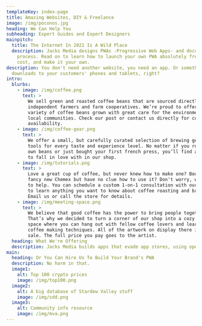 ```yaml
---
templateKey: index-page
title: Amazing Websites, DIY & Freelance
image: /img/poconos.jpg
heading: We Can Help You
subheading: Expert Guides and Expert Designers
mainpitch:
  title: The Internet In 2021 Is A Wild Place
  description: Jacks Media designs PWAs -Progressive Web Apps- and documents the
    process. Read on to learn how to launch your own PWA absolutely free of
    cost, and make it your own.
description: You don't need another website, you need an app. Or something that
  downloads to your customers' phones and tablets, right?
intro:
  blurbs:
    - image: /img/coffee.png
      text: >
        We sell green and roasted coffee beans that are sourced directly from
        independent farmers and farm cooperatives. We’re proud to offer a
        variety of coffee beans grown with great care for the environment and
        local communities. Check our post or contact us directly for current
        availability.
    - image: /img/coffee-gear.png
      text: >
        We offer a small, but carefully curated selection of brewing gear and
        tools for every taste and experience level. No matter if you roast your
        own beans or just bought your first french press, you’ll find a gadget
        to fall in love with in our shop.
    - image: /img/tutorials.png
      text: >
        Love a great cup of coffee, but never knew how to make one? Bought a
        fancy new Chemex but have no clue how to use it? Don't worry, we’re here
        to help. You can schedule a custom 1-on-1 consultation with our baristas
        to learn anything you want to know about coffee roasting and brewing.
        Email us or call the store for details.
    - image: /img/meeting-space.png
      text: >
        We believe that good coffee has the power to bring people together.
        That’s why we decided to turn a corner of our shop into a cozy meeting
        space where you can hang out with fellow coffee lovers and learn about
        coffee making techniques. All of the artwork on display there is for
        sale. The full price you pay goes to the artist.
  heading: What We're Offering
  description: Jacks Media builds apps that evade app stores, using open source tech.
main:
  heading: Or You Can Hire Us To Build Your Brand's PWA
  description: No harm in that.
  image1:
    alt: Top 100 crypto prices
    image: /img/top100.png
  image2:
    alt: A big database of Stardew Valley stuff
    image: /img/sdd.png
  image3:
    alt: Community info resource
    image: /img/mva.png
---
```

